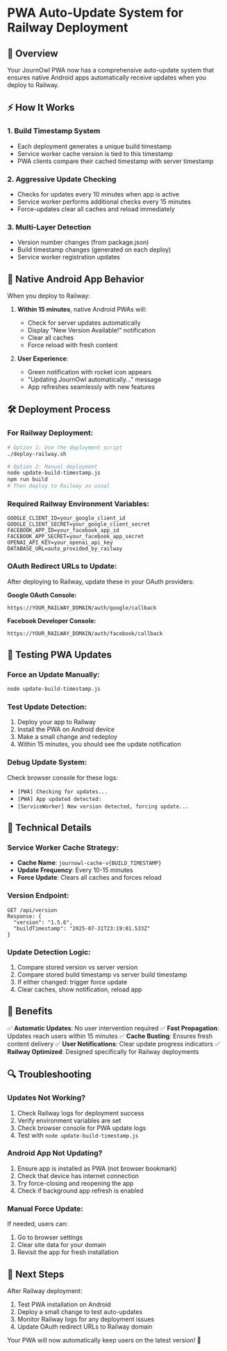 # PWA Auto-Update System for Railway Deployment

## 🚀 Overview

Your JournOwl PWA now has a comprehensive auto-update system that ensures native Android apps automatically receive updates when you deploy to Railway.

## ⚡ How It Works

### 1. **Build Timestamp System**
- Each deployment generates a unique build timestamp
- Service worker cache version is tied to this timestamp
- PWA clients compare their cached timestamp with server timestamp

### 2. **Aggressive Update Checking**
- Checks for updates every 10 minutes when app is active
- Service worker performs additional checks every 15 minutes
- Force-updates clear all caches and reload immediately

### 3. **Multi-Layer Detection**
- Version number changes (from package.json)
- Build timestamp changes (generated on each deploy)
- Service worker registration updates

## 📱 Native Android App Behavior

When you deploy to Railway:

1. **Within 15 minutes**, native Android PWAs will:
   - Check for server updates automatically
   - Display "New Version Available!" notification
   - Clear all caches
   - Force reload with fresh content

2. **User Experience**:
   - Green notification with rocket icon appears
   - "Updating JournOwl automatically..." message
   - App refreshes seamlessly with new features

## 🛠 Deployment Process

### For Railway Deployment:

```bash
# Option 1: Use the deployment script
./deploy-railway.sh

# Option 2: Manual deployment
node update-build-timestamp.js
npm run build
# Then deploy to Railway as usual
```

### Required Railway Environment Variables:

```
GOOGLE_CLIENT_ID=your_google_client_id
GOOGLE_CLIENT_SECRET=your_google_client_secret
FACEBOOK_APP_ID=your_facebook_app_id
FACEBOOK_APP_SECRET=your_facebook_app_secret
OPENAI_API_KEY=your_openai_api_key
DATABASE_URL=auto_provided_by_railway
```

### OAuth Redirect URLs to Update:

After deploying to Railway, update these in your OAuth providers:

**Google OAuth Console:**
```
https://YOUR_RAILWAY_DOMAIN/auth/google/callback
```

**Facebook Developer Console:**
```
https://YOUR_RAILWAY_DOMAIN/auth/facebook/callback
```

## 🧪 Testing PWA Updates

### Force an Update Manually:
```bash
node update-build-timestamp.js
```

### Test Update Detection:
1. Deploy your app to Railway
2. Install the PWA on Android device
3. Make a small change and redeploy
4. Within 15 minutes, you should see the update notification

### Debug Update System:
Check browser console for these logs:
- `[PWA] Checking for updates...`
- `[PWA] App updated detected:`
- `[ServiceWorker] New version detected, forcing update...`

## 🔧 Technical Details

### Service Worker Cache Strategy:
- **Cache Name**: `journowl-cache-v{BUILD_TIMESTAMP}`
- **Update Frequency**: Every 10-15 minutes
- **Force Update**: Clears all caches and forces reload

### Version Endpoint:
```
GET /api/version
Response: {
  "version": "1.5.6",
  "buildTimestamp": "2025-07-31T23:19:01.533Z"
}
```

### Update Detection Logic:
1. Compare stored version vs server version
2. Compare stored build timestamp vs server build timestamp
3. If either changed: trigger force update
4. Clear caches, show notification, reload app

## 🎯 Benefits

✅ **Automatic Updates**: No user intervention required
✅ **Fast Propagation**: Updates reach users within 15 minutes
✅ **Cache Busting**: Ensures fresh content delivery
✅ **User Notifications**: Clear update progress indicators
✅ **Railway Optimized**: Designed specifically for Railway deployments

## 🔍 Troubleshooting

### Updates Not Working?
1. Check Railway logs for deployment success
2. Verify environment variables are set
3. Check browser console for PWA update logs
4. Test with `node update-build-timestamp.js`

### Android App Not Updating?
1. Ensure app is installed as PWA (not browser bookmark)
2. Check that device has internet connection
3. Try force-closing and reopening the app
4. Check if background app refresh is enabled

### Manual Force Update:
If needed, users can:
1. Go to browser settings
2. Clear site data for your domain
3. Revisit the app for fresh installation

## 📝 Next Steps

After Railway deployment:
1. Test PWA installation on Android
2. Deploy a small change to test auto-updates
3. Monitor Railway logs for any deployment issues
4. Update OAuth redirect URLs to Railway domain

Your PWA will now automatically keep users on the latest version! 🎉